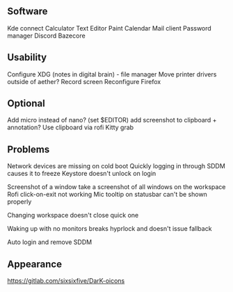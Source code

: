 ## Software
Kde connect
Calculator
Text Editor
Paint
Calendar
Mail client
Password manager
Discord
Bazecore

## Usability
Configure XDG (notes in digital brain) - file manager
Move printer drivers outside of aether?
Record screen
Reconfigure Firefox

## Optional
Add micro instead of nano? (set $EDITOR)
add screenshot to clipboard + annotation?
Use clipboard via rofi
Kitty grab

## Problems
Network devices are missing on cold boot
Quickly logging in through SDDM causes it to freeze
Keystore doesn't unlock on login

Screenshot of a window take a screenshot of all windows on the workspace
Rofi click-on-exit not working
Mic tooltip on statusbar can't be shown properly

Changing workspace doesn't close quick one

Waking up with no monitors breaks hyprlock and doesn't issue fallback

Auto login and remove SDDM

## Appearance
https://gitlab.com/sixsixfive/DarK-oicons
